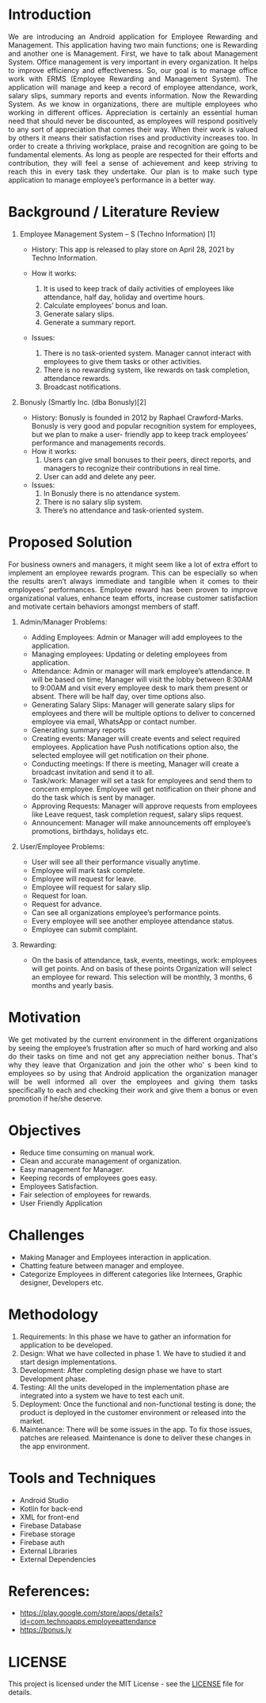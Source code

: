 # Introduction

<p align="justify">
We are introducing an Android application for Employee Rewarding and Management. This application having two main functions; one is Rewarding and another one is Management. First, we have to talk about Management System. Office management is very important in every organization. It helps to improve efficiency and effectiveness. So, our goal is to manage office work with ERMS (Employee Rewarding and Management System). The application will manage and keep a record of employee attendance, work, salary slips, summary reports and events information.
Now the Rewarding System. As we know in organizations, there are multiple employees who working in different offices. Appreciation is certainly an essential human need that should never be discounted, as employees will respond positively to any sort of appreciation that comes their way. When their work is valued by others it means their satisfaction rises and productivity increases too. In order to create a thriving workplace, praise and recognition are going to be fundamental elements. As long as people are respected for their efforts and contribution, they will feel a sense of achievement and keep striving to reach this in every task they undertake. Our plan is to make such type application to manage employee’s performance in a better way.
</p>

# Background / Literature Review

1. Employee Management System – S (Techno Information) [1]

	- History: This app is released to play store on April 28, 2021 by Techno Information.
	
	- How it works:
		1. It is used to keep track of daily activities of employees like attendance, half day, holiday and overtime hours.
		2. Calculate employees’ bonus and loan.
		3. Generate salary slips.
		4. Generate a summary report.
	- Issues:
		1. There is no task-oriented system. Manager cannot interact with employees to give them tasks or other activities.
		2. There is no rewarding system, like rewards on task completion, attendance rewards.
		3. Broadcast notifications.

2. Bonusly (Smartly Inc. (dba Bonusly)[2]
	- History: Bonusly is founded in 2012 by Raphael Crawford-Marks. Bonusly is very good and popular recognition system for employees, but we plan to make a user-		friendly app to keep track employees’ performance and managements records.
	- How it works:
		1. Users can give small bonuses to their peers, direct reports, and managers to recognize their contributions in real time.
		3. User can add and delete any peer.
	- Issues:
		1. In Bonusly there is no attendance system.
		2. There is no salary slip system.
		3. There’s no attendance and task-oriented system.

# Proposed Solution

<p align="justify">
For business owners and managers, it might seem like a lot of extra effort to implement an employee rewards program. This can be especially so when the results aren’t always immediate and tangible when it comes to their employees’ performances. Employee reward has been proven to improve organizational values, enhance team efforts, increase customer satisfaction and motivate certain behaviors amongst members of staff.</p>

1. Admin/Manager Problems:
	* Adding Employees: Admin or Manager will add employees to the application.
	* Managing employees: Updating or deleting employees from application.
	* Attendance: Admin or manager will mark employee’s attendance. It will be based on time; Manager will visit the lobby between 8:30AM to 9:00AM and visit every employee desk to mark them present or absent. There will be half day, over time options also.
	* Generating Salary Slips: Manager will generate salary slips for employees and there will be multiple options to deliver to concerned employee via email, WhatsApp or contact number.
	* Generating summary reports
	* Creating events: Manager will create events and select required employees. Application have Push notifications option also, the selected employee will get notification on their phone.
	* Conducting meetings: If there is meeting, Manager will create a broadcast invitation and send it to all.
	* Task/work: Manager will set a task for employees and send them to concern employee. Employee will get notification on their phone and do the task which is sent by manager.
	* Approving Requests: Manager will approve requests from employees like Leave request, task completion request, salary slips request.
	* Announcement: Manager will make announcements off employee’s promotions, birthdays, holidays etc.
	
2. User/Employee Problems:

	* User will see all their performance visually anytime.
	* Employee will mark task complete.
	* Employee will request for leave.
	* Employee will request for salary slip.
	* Request for loan.
	* Request for advance.
	* Can see all organizations employee’s performance points.
	* Every employee will see another employee attendance status.
	* Employee can submit complaint.

3. Rewarding:
	* On the basis of attendance, task, events, meetings, work: employees will get points. And on basis of these points Organization will select an employee for reward. This selection will be monthly, 3 months, 6 months and yearly basis.


# Motivation
<p align="justify">
	We get motivated by the current environment in the different organizations by seeing the employee’s frustration after so much of hard working and also do their tasks on time and not get any appreciation neither bonus. That's why they leave that Organization and join the other who' s been kind to employees so by using that Android application the organization manager will be well informed all over the employees and giving them tasks specifically to each and checking their work and give them a bonus or even promotion if he/she deserve.
</p>

# Objectives

- Reduce time consuming on manual work.
- Clean and accurate management of organization.
- Easy management for Manager.
- Keeping records of employees goes easy.
- Employees Satisfaction.
- Fair selection of employees for rewards.
- User Friendly Application


# Challenges

- Making Manager and Employees interaction in application.
- Chatting feature between manager and employee.
- Categorize Employees in different categories like Internees, Graphic designer, Developers etc.


# Methodology
         
1. Requirements: In this phase we have to gather an information for application to be developed.
2. Design: What we have collected in phase 1. We have to studied it and start design implementations.
3. Development: After completing design phase we have to start Development phase.
4. Testing: All the units developed in the implementation phase are integrated into a system we have to test each unit.
5. Deployment: Once the functional and non-functional testing is done; the product is deployed in the customer environment or released into the market.
5. Maintenance:  There will be some issues in the app. To fix those issues, patches are released. Maintenance is done to deliver these changes in the app environment.

 
# Tools and Techniques

- Android Studio
- Kotlin for back-end
- XML for front-end
- Firebase Database
- Firebase storage
- Firebase auth
- External Libraries
- External Dependencies



# References:

- https://play.google.com/store/apps/details?id=com.technoapps.employeeattendance
- https://bonus.ly


# LICENSE 
This project is licensed under the MIT License - see the [LICENSE](LICENSE) file for details.

